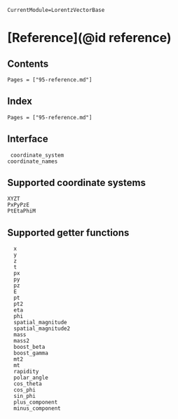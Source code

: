 ```@meta
CurrentModule=LorentzVectorBase
```

# [Reference](@id reference)

## Contents

```@contents
Pages = ["95-reference.md"]
```

## Index

```@index
Pages = ["95-reference.md"]
```

## Interface

```@docs
 coordinate_system
coordinate_names
```

## Supported coordinate systems

```@docs
XYZT
PxPyPzE
PtEtaPhiM
```

## Supported getter functions

```@docs
  x
  y
  z
  t
  px
  py
  pz
  E
  pt
  pt2
  eta
  phi
  spatial_magnitude
  spatial_magnitude2
  mass
  mass2
  boost_beta
  boost_gamma
  mt2
  mt
  rapidity
  polar_angle
  cos_theta
  cos_phi
  sin_phi
  plus_component
  minus_component
```

